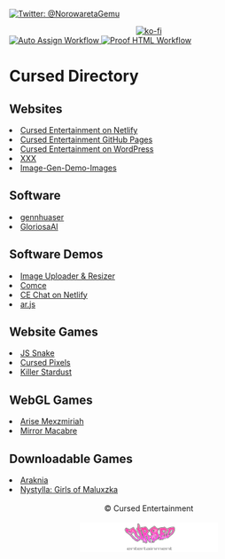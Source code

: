 [![Twitter: @NorowaretaGemu](https://img.shields.io/badge/X-@NorowaretaGemu-blue.svg?style=flat)](https://x.com/NorowaretaGemu)

<div align="center">
  <a href="https://ko-fi.com/cursedentertainment">
    <img src="https://ko-fi.com/img/githubbutton_sm.svg" alt="ko-fi" style="width: 20%;"/>
  </a>
</div>

<a href="https://github.com/Cursed-Entertainment/Image-Uploader-Resizer/actions/workflows/auto-assign.yml">
    <img class="workflow-badge workflow-success" src="https://github.com/Cursed-Entertainment/Image-Uploader-Resizer/actions/workflows/auto-assign.yml/badge.svg" alt="Auto Assign Workflow">
</a>

<a href="https://github.com/Cursed-Entertainment/Image-Uploader-Resizer/actions/workflows/proof-html.yml">
    <img class="workflow-badge workflow-success" src="https://github.com/Cursed-Entertainment/Image-Uploader-Resizer/actions/workflows/proof-html.yml/badge.svg" alt="Proof HTML Workflow">
</a>

# Cursed Directory

 <h2>Websites</h2>
        <li ><a href="https://cursed-entertainment.netlify.app/" target="_blank">Cursed Entertainment on Netlify</a></li>
        <li><a href="https://cursedprograms.github.io/cursedentertainment" target="_blank">Cursed Entertainment GitHub Pages</a></li>
        <li><a href="https://cursedentertainment.wordpress.com/" target="_blank">Cursed Entertainment on WordPress</a></li>
        <li><a href="https://cursed-xxx.netlify.app">XXX</a></li>
<li><a href="https://cursedprograms.github.io/image-gen-demo-images/">Image-Gen-Demo-Images</a></li> 
          <h2>Software</h2> 
<li><a href="https://cursedprograms.github.io/gennhausser-pr/">gennhuaser</a></li>   
    <li><a href="https://cursedprograms.github.io/gloroisa-ai-pr//">GloriosaAI</a></li> 
        <h2>Software Demos</h2>        
        <li><a href="https://image-uploader-resizer.onrender.com/" target="_blank">Image Uploader & Resizer</a></li>
        <li><a href="https://comce.onrender.com/" target="_blank">Comce</a></li>
        <li><a href="https://ce-chat.netlify.app/" target="_blank">CE Chat on Netlify</a></li>
          <li><a href="https://augmented-reality-js.netlify.app/" target="_blank">ar.js</a></li>          
         <h2>Website Games</h2>
        <li ><a href="https://cursedprograms.github.io/cursed-snake" target="_blank">JS Snake</a></li>
        <li ><a href="https://cursedprograms.github.io/cursed-pixels/" target="_blank">Cursed Pixels</a></li>
          <li ><a href="https://killer-stardust.netlify.app/" target="_blank">Killer Stardust</a></li>          
        <h2>WebGL Games</h2>
        <li><a href="https://arise-mexzmiriah.netlify.app/">Arise Mexzmiriah</a></li>
        <li><a href="https://mirror-macabre.netlify.app/">Mirror Macabre</a></li>
        <h2>Downloadable Games</h2>
        <li><a href="https://araknia.netlify.app/">Araknia</a></li>
        <li><a href="https://nystylla-girls-of-maluxzka.netlify.app/">Nystylla: Girls of Maluxzka</a></li>
<br>
<div align="center">
© Cursed Entertainment
</div>
<br>
<div align="center">
<a href="https://cursed-entertainment.itch.io/" target="_blank">
    <img src="https://github.com/CursedPrograms/cursedentertainment/raw/main/images/logos/logo-wide-grey.png"
        alt="CursedEntertainment Logo" style="width:250px;">
</a>
</div>
